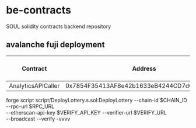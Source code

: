 # be-contracts

SOUL solidity contracts backend repository

## avalanche fuji deployment

| Contract | Address | Chainlink Subscription ID |
|-|-|-|
| AnalyticsAPICaller | 0x7854F35413AF8e42b1633eB4244CD7d0528663E5 | [2639](https://functions.chain.link/sepolia/2639) |


forge script script/DeployLottery.s.sol:DeployLottery --chain-id $CHAIN_ID --rpc-url $RPC_URL \
    --etherscan-api-key $VERIFY_API_KEY --verifier-url $VERIFY_URL \
    --broadcast --verify -vvvv